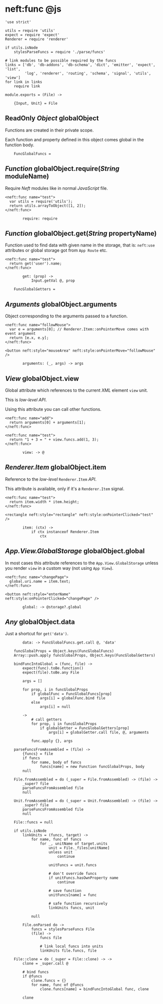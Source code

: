 neft:func @js
=============

	'use strict'

	utils = require 'utils'
	expect = require 'expect'
	Renderer = require 'renderer'

	if utils.isNode
		stylesParseFuncs = require './parse/funcs'

	# link modules to be possible required by the funcs
	links = ['db', 'db-addons', 'db-schema', 'dict', 'emitter', 'expect', 'list',
	         'log', 'renderer', 'routing', 'schema', 'signal', 'utils', 'view']
	for link in links
		require link

	module.exports = (File) ->

		{Input, Unit} = File

ReadOnly *Object* globalObject
------------------------------

Functions are created in their private scope.

Each function and property defined in this object comes global in the function body.

		FuncGlobalFuncs =

*Function* globalObject.require(*String* moduleName)
----------------------------------------------------

Require *Neft* modules like in normal *JavaScript* file.

```
<neft:func name="test">
  var utils = require('utils');
  return utils.arrayToObject([1, 2]);
</neft:func>
```

			require: require

*Function* globalObject.get(*String* propertyName)
--------------------------------------------------

Function used to find data with given name in the storage, that is: `neft:use` attributes
or global storage got from `App Route` etc.

```
<neft:func name="test">
  return get('user').name;
</neft:func>
```

			get: (prop) ->
				Input.getVal @, prop

		FuncGlobalGetters =

*Arguments* globalObject.arguments
----------------------------------

Object corresponding to the arguments passed to a function.

```
<neft:func name="followMouse">
  var e = arguments[0]; // Renderer.Item::onPointerMove comes with event argument
  return [e.x, e.y];
</neft:func>

<button neft:style="mouseArea" neft:style:onPointerMove="followMouse" />
```

			arguments: (_, args) -> args

*View* globalObject.view
------------------------

Global attribute which references to the current *XML* element `view` unit.

This is *low-level API*.

Using this attribute you can call other functions.

```
<neft:func name="add">
  return arguments[0] + arguments[1];
</neft:func>

<neft:func name="test">
  return "1 + 3 = " + view.funcs.add(1, 3);
</neft:func>
```

			view: -> @

*Renderer.Item* globalObject.item
---------------------------------

Reference to the *low-level* `Renderer.Item` *API*.

This attribute is available, only if it's a `Renderer.Item` signal.

```
<neft:func name="test">
  return item.width * item.height;
</neft:func>

<rectangle neft:style="rectangle" neft:style:onPointerClicked="test" />
```

			item: (ctx) ->
				if ctx instanceof Renderer.Item
					ctx

*App.View.GlobalStorage* globalObject.global
--------------------------------------------

In most cases this attribute references to the `App.View.GlobalStorage` unless you render
`view` in a custom way (not using `App View`).

```
<neft:func name="changePage">
  global.uri.name = item.text;
</neft:func>

<button neft:style="enterName" neft:style:onPointerClicked="changePage" />
```

			global: -> @storage?.global

*Any* globalObject.data
-----------------------

Just a shortcut for `get('data')`.

			data: -> FuncGlobalFuncs.get.call @, 'data'

		funcGlobalProps = Object.keys(FuncGlobalFuncs)
		Array::push.apply funcGlobalProps, Object.keys(FuncGlobalGetters)

		bindFuncIntoGlobal = (func, file) ->
			expect(func).toBe.function()
			expect(file).toBe.any File

			args = []

			for prop, i in funcGlobalProps
				if globalFunc = FuncGlobalFuncs[prop]
					args[i] = globalFunc.bind file
				else
					args[i] = null

			->
				# call getters
				for prop, i in funcGlobalProps
					if globalGetter = FuncGlobalGetters[prop]
						args[i] = globalGetter.call file, @, arguments

				func.apply {}, args

		parseFuncsFromAssembled = (file) ->
			{funcs} = file
			if funcs
				for name, body of funcs
					funcs[name] = new Function funcGlobalProps, body
			null

		File.fromAssembled = do (_super = File.fromAssembled) -> (file) ->
			_super? file
			parseFuncsFromAssembled file
			null

		Unit.fromAssembled = do (_super = Unit.fromAssembled) -> (file) ->
			_super? file
			parseFuncsFromAssembled file
			null

		File::funcs = null

		if utils.isNode
			linkUnits = (funcs, target) ->
				for name, func of funcs
					for _, unitName of target.units
						unit = File._files[unitName]
						unless unit
							continue

						unitFuncs = unit.funcs

						# don't override funcs
						if unitFuncs.hasOwnProperty name
							continue

						# save function
						unitFuncs[name] = func

						# safe function recursively
						linkUnits funcs, unit

				null

			File.onParsed do ->
				funcs = stylesParseFuncs File
				(file) ->
					funcs file

					# link local funcs into units
					linkUnits file.funcs, file

		File::clone = do (_super = File::clone) -> ->
			clone = _super.call @

			# bind funcs
			if @funcs
				clone.funcs = {}
				for name, func of @funcs
					clone.funcs[name] = bindFuncIntoGlobal func, clone

			clone
